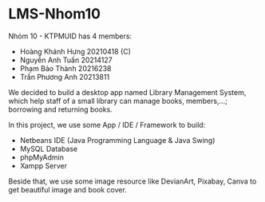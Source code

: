 # LMS-Nhom10
Nhóm 10 - KTPMUID has 4 members:
 - Hoàng Khánh Hưng 20210418 (C)
 - Nguyễn Anh Tuấn 20214127
 - Phạm Bảo Thành 20216238
 - Trần Phương Anh 20213811
   
We decided to build a desktop app named Library Management System, which help staff of a small library can manage books, members,...; borrowing and returning books.

In this project, we use some App / IDE / Framework to build:
 + Netbeans IDE (Java Programming Language & Java Swing)
 + MySQL Database
 + phpMyAdmin
 + Xampp Server
   
Beside that, we use some image resource like DevianArt, Pixabay, Canva to get beautiful image and book cover.

